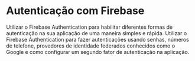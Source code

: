 # Autenticação com Firebase
Utilizar o Firebase Authentication para habilitar diferentes formas de autenticação na sua aplicação de uma maneira simples e rápida. 
Utilizar o Firebase Authentication para fazer autenticações usando senhas, números de telefone, provedores de identidade federados conhecidos como o Google e como configurar um segundo fator de autenticação na aplicação.
